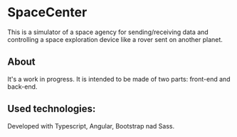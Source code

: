 # SpaceCenter
This is a simulator of a space agency for sending/receiving data and controlling a space exploration device like a rover sent on another planet.

## About
It's a work in progress. It is intended to be made of two parts: front-end and back-end.

## Used technologies:
Developed with Typescript, Angular, Bootstrap nad Sass.
